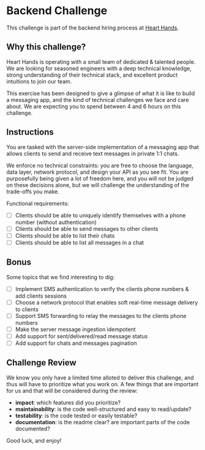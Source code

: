 # Backend Challenge

This challenge is part of the backend hiring process at [Heart
Hands](https://hearthands.tech/).

## Why this challenge?

Heart Hands is operating with a small team of dedicated & talented people. We
are looking for seasoned engineers with a deep technical knowledge, strong
understanding of their technical stack, and excellent product intuitions to join
our team.

This exercise has been designed to give a glimpse of what it is like to build a
messaging app, and the kind of technical challenges we face and care about. We
are expecting you to spend between 4 and 6 hours on this challenge.

## Instructions

You are tasked with the server-side implementation of a messaging app that
allows clients to send and receive text messages in private 1:1 chats.

We enforce no technical constraints: you are free to choose the language, data
layer, network protocol, and design your API as you see fit. You are
purposefully being given a lot of freedom here, and you will not be judged on
these decisions alone, but we will challenge the understanding of the trade-offs
you make.

Functional requirements:

- [ ] Clients should be able to uniquely identify themselves with a phone number
      (without authentication)
- [ ] Clients should be able to send messages to other clients
- [ ] Clients should be able to list their chats
- [ ] Clients should be able to list all messages in a chat

## Bonus

Some topics that we find interesting to dig:

- [ ] Implement SMS authentication to verify the clients phone numbers & add
      clients sessions
- [ ] Choose a network protocol that enables soft real-time message delivery to clients
- [ ] Support SMS forwarding to relay the messages to the clients phone numbers
- [ ] Make the server message ingestion idempotent
- [ ] Add support for sent/delivered/read message status
- [ ] Add support for chats and messages pagination

## Challenge Review

We know you only have a limited time alloted to deliver this challenge, and thus
will have to prioritize what you work on. A few things that are important for us
and that will be considered during the review:
- **impact**: which features did you prioritize?
- **maintainability**: is the code well-structured and easy to read/update?
- **testability**: is the code tested or easily testable?
- **documentation**: is the readme clear? are important parts of the code
  documented?

Good luck, and enjoy!
